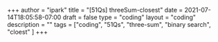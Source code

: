 +++
author = "ipark"
title = "[51Qs] threeSum-closest"
date =  2021-07-14T18:05:58-07:00
draft =  false
type = "coding"
layout = "coding"
description = ""
tags = ["coding", "51Qs", "three-sum", "binary search", "cloest"
]
+++
<script src="https://gist.github.com/ipark-CS/f086cade5ecda94916bfa9fe8eaa1a0b.js"></script>
